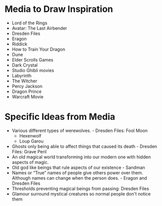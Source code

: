 # Media to Draw Inspiration
- Lord of the Rings
- Avatar:  The Last Airbender
- Dresden Files
- Eragon
- Riddick
- How to Train Your Dragon
- Dune
- Elder Scrolls Games
- Dark Crystal
- Studio Ghibli movies
- Labyrinth
- The Witcher
- Percy Jackson
- Dragon Prince
- Warcraft Movie
# Specific Ideas from Media
- Various different types of werewolves. - Dresden Files: Fool Moon
	- Hexenwolf
	- Loup Garou
- Ghosts only being able to affect things that caused its death - Dresden Files: Grave Peril
- An old magical world transforming into our modern one with hidden aspects of magic.
- Old god like beings that rule aspects of our existence - Sandman
- Names or “True” names of people give others power over them. Although names can change when the person does. - Eragon and Dresden Files
- Thresholds preventing magical beings from passing: Dresden Files
- Glamour surround mystical creatures so normal people don't notice them